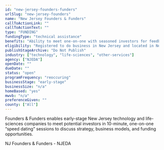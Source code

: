 ```yaml
---
id: "new-jersey-founders-funders"
urlSlug: "new-jersey-founders"
name: "New Jersey Founders & Funders"
callToActionLink: ""
callToActionText: ""
type: "FUNDING"
fundingType: "technical assistance"
benefits: "Ability to meet one-on-one with seasoned investors for feedback and possible funding opportunities."
eligibility: "Registered to do business in New Jersey and located in New Jersey. Typically demonstrates some signs of financial or operational traction."
publishStageArchive: "Do Not Publish"
industry: ["technology", "life-sciences", "other-services"]
agency: ["NJEDA"]
openDate: ""
dueDate: ""
status: "open"
programFrequency: "reoccuring"
businessStage: "early-stage"
businessSize: "n/a"
homeBased: "yes"
mwvb: "n/a"
preferenceGiven: ""
county: ["All"]
---
```


Founders & Funders enables early-stage New Jersey technology and life-sciences companies to meet potential investors in 10-minute, one-on-one “speed dating” sessions to discuss strategy, business models, and funding opportunities.

NJ Founders & Funders - NJEDA
